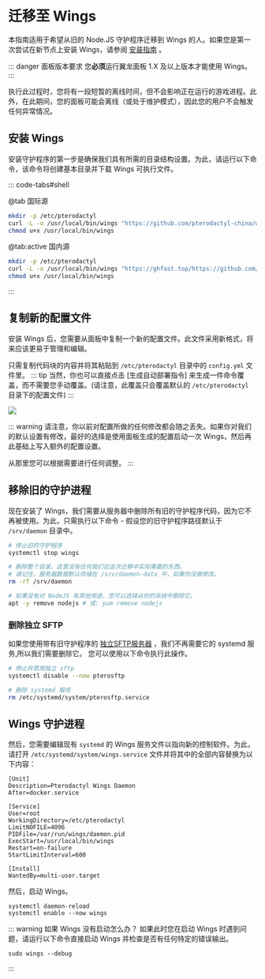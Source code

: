 # 迁移至 Wings
本指南适用于希望从旧的 Node.JS 守护程序迁移到 Wings 的人。如果您是第一次尝试在新节点上安装 Wings，请参阅 [安装指南](/wings/1.0/installing.md) 。

::: danger 面板版本要求
您**必须**运行翼龙面板 1.X 及以上版本才能使用 Wings。
:::

执行此过程时，您将有一段短暂的离线时间，但不会影响正在运行的游戏进程。此外，在此期间，您的面板可能会离线（或处于维护模式），因此您的用户不会触发任何异常情况。

## 安装 Wings
安装守护程序的第一步是确保我们具有所需的目录结构设置。为此，请运行以下命令，该命令将创建基本目录并下载 Wings 可执行文件。

::: code-tabs#shell

@tab 国际源

```bash
mkdir -p /etc/pterodactyl
curl -L -o /usr/local/bin/wings "https://github.com/pterodactyl-china/wings/releases/latest/download/wings_linux_$([[ "$(uname -m)" == "x86_64" ]] && echo "amd64" || echo "arm64")"
chmod u+x /usr/local/bin/wings
```

@tab:active 国内源

```bash
mkdir -p /etc/pterodactyl
curl -L -o /usr/local/bin/wings "https://ghfast.top/https://github.com/pterodactyl-china/wings/releases/latest/download/wings_linux_$([[ "$(uname -m)" == "x86_64" ]] && echo "amd64" || echo "arm64")"
chmod u+x /usr/local/bin/wings
```

:::

## 复制新的配置文件
安装 Wings 后，您需要从面板中复制一个新的配置文件。此文件采用新格式，将来应该更易于管理和编辑。

只需复制代码块的内容并将其粘贴到 `/etc/pterodactyl` 目录中的 `config.yml` 文件里。
::: tip
当然，你也可以直接点击 [生成自动部署指令] 来生成一件命令覆盖，而不需要您手动覆盖。(请注意，此覆盖只会覆盖默认的 `/etc/pterodactyl` 目录下的配置文件)
:::

![](./../../.vuepress/public/wings_configuration_example.png)

::: warning
请注意，你以前对配置所做的任何修改都会随之丢失。如果你对我们的默认设置有修改，最好的选择是使用面板生成的配置启动一次 Wings，然后再此基础上写入额外的配置设置。

从那里您可以根据需要进行任何调整。
:::

## 移除旧的守护进程
现在安装了 Wings，我们需要从服务器中删除所有旧的守护程序代码，因为它不再被使用。为此，只需执行以下命令 - 假设您的旧守护程序路径默认于 `/srv/daemon` 目录中。

```bash
# 停止旧的守护程序
systemctl stop wings

# 删除整个目录。这里没有任何我们在这次迁移中实际需要的东西。
# 请记住，服务器数据默认存储在 /srv/daemon-data 中，如果你没做修改。
rm -rf /srv/daemon

# 如果没有对 NodeJS 有其他用途，您可以选择从你的系统中删除它。
apt -y remove nodejs # 或: yum remove nodejs
```

### 删除独立 SFTP
如果您使用带有旧守护程序的 [独立SFTP服务器](/daemon/0.6/standalone_sftp.html) ，我们不再需要它的 systemd 服务,所以我们需要删除它。
您可以使用以下命令执行此操作。

```bash
# 停止并禁用独立 sftp
systemctl disable --now pterosftp

# 删除 systemd 服务
rm /etc/systemd/system/pterosftp.service
```

## Wings 守护进程
然后，您需要编辑现有 `systemd` 的 Wings 服务文件以指向新的控制软件。为此，请打开 `/etc/systemd/system/wings.service` 文件并将其中的全部内容替换为以下内容：

```
[Unit]
Description=Pterodactyl Wings Daemon
After=docker.service

[Service]
User=root
WorkingDirectory=/etc/pterodactyl
LimitNOFILE=4096
PIDFile=/var/run/wings/daemon.pid
ExecStart=/usr/local/bin/wings
Restart=on-failure
StartLimitInterval=600

[Install]
WantedBy=multi-user.target
```

然后，启动 Wings。

```
systemctl daemon-reload
systemctl enable --now wings
```

::: warning 如果 Wings 没有启动怎么办？
如果此时您在启动 Wings 时遇到问题，请运行以下命令直接启动 Wings 并检查是否有任何特定的错误输出。

```
sudo wings --debug
```
:::
